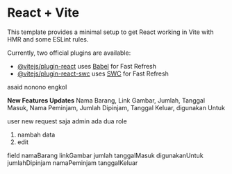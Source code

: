 # React + Vite

This template provides a minimal setup to get React working in Vite with HMR and some ESLint rules.

Currently, two official plugins are available:

- [@vitejs/plugin-react](https://github.com/vitejs/vite-plugin-react/blob/main/packages/plugin-react/README.md) uses [Babel](https://babeljs.io/) for Fast Refresh
- [@vitejs/plugin-react-swc](https://github.com/vitejs/vite-plugin-react-swc) uses [SWC](https://swc.rs/) for Fast Refresh

asaid nonono
engkol

**New Features Updates**
Nama Barang, Link Gambar, Jumlah, Tanggal Masuk, Nama Peminjam, Jumlah Dipinjam, Tanggal Keluar, digunakan Untuk

user new request saja 
admin ada dua role
1. nambah data
2. edit

field
namaBarang
linkGambar
jumlah
tanggalMasuk
digunakanUntuk
jumlahDipinjam
namaPeminjam
tanggalKeluar
